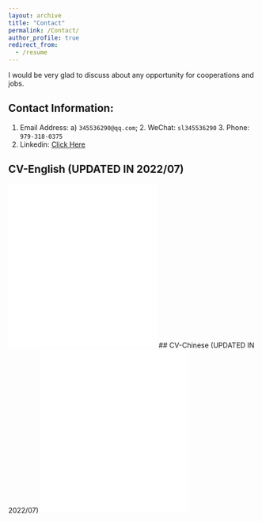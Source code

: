 ```yaml
---
layout: archive
title: "Contact"
permalink: /Contact/
author_profile: true
redirect_from:
  - /resume
---
```

I would be very glad to discuss about any opportunity for cooperations and jobs.
## Contact Information:
1. Email Address:  a) `345536290@qq.com`; 2. WeChat: `sl345536290` 3. Phone: `979-318-0375 `
4. Linkedin: <a href="https://www.linkedin.com/in/li-song-a388821a0/ ">Click Here</a>


## CV-English (UPDATED IN 2022/07)
<embed src="../files/Li-SONG-CV- uncc202205.pdf" type="application/pdf" height="330px"/>
## CV-Chinese (UPDATED IN 2022/07)
<embed src="../files/lisong-CN-2022-10.pdf" type="application/pdf" height="330px"/>
